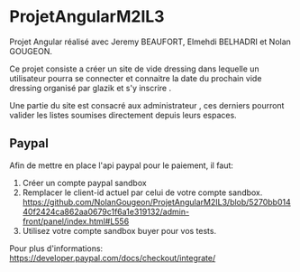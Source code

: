 # ProjetAngularM2IL3
Projet Angular réalisé avec Jeremy BEAUFORT, Elmehdi BELHADRI et Nolan GOUGEON.


Ce projet consiste a créer un site de vide dressing dans lequelle un utilisateur pourra se connecter et connaitre la date du prochain vide dressing organisé par glazik et s'y inscrire .


Une partie du site est consacré aux administrateur , ces derniers pourront valider les listes soumises directement depuis leurs espaces.

Paypal
--------------------------------------
Afin de mettre en place l'api paypal pour le paiement, il faut:
1. Créer un compte paypal sandbox
2. Remplacer le client-id actuel par celui de votre compte sandbox. https://github.com/NolanGougeon/ProjetAngularM2IL3/blob/5270bb01440f2424ca862aa0679c1f6a1e319132/admin-front/panel/index.html#L556
3. Utilisez votre compte sandbox buyer pour vos tests.

Pour plus d'informations: https://developer.paypal.com/docs/checkout/integrate/
